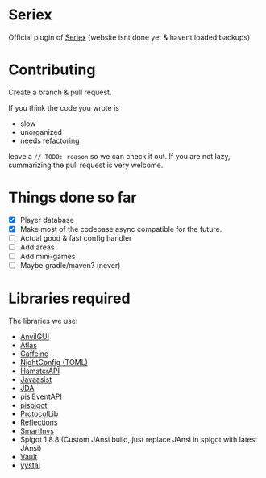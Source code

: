 # Seriex
  Official plugin of [Seriex] (website isnt done yet & havent loaded backups)
  
  
  # Contributing
  Create a branch & pull request.
  
  If you think the code you wrote is
    
  + slow
  + unorganized
  + needs refactoring
    
  leave a `// TODO: reason` so we can check it out.
  If you are not lazy, summarizing the pull request is very welcome.

  
  # Things done so far
   - [x] Player database
   - [x] Make most of the codebase async compatible for the future.
   - [ ] Actual good & fast config handler
   - [ ] Add areas
   - [ ] Add mini-games
   - [ ] Maybe gradle/maven? (never)
    
   # Libraries required
   The libraries we use:
   + [AnvilGUI]
   + [Atlas] 
   + [Caffeine]
   + [NightConfig (TOML)]
   + [HamsterAPI]
   + [Javaasist]
   + [JDA]
   + [pisiEventAPI]
   + [pispigot]
   + [ProtocolLib]
   + [Reflections]
   + [SmartInvs]
   + Spigot 1.8.8 (Custom JAnsi build, just replace JAnsi in spigot with latest JAnsi)
   + [Vault]
   + [yystal]



[AnvilGUI]: https://github.com/WesJD/AnvilGUI
[Atlas]: https://github.com/funkemunky/Atlas
[Caffeine]: https://github.com/ben-manes/caffeine
[NightConfig (TOML)]: https://github.com/TheElectronWill/Night-Config
[HamsterAPI]: https://github.com/2lstudios-mc/HamsterAPI
[Javaasist]: https://github.com/jboss-javassist/javassist
[JDA]: https://github.com/DV8FromTheWorld/JDA

[pispigot]: https://github.com/united-meows/pispigot
[pisiEventAPI]: https://github.com/slowcheet4h/pisiEventAPI
[ProtocolLib]: https://github.com/dmulloy2/ProtocolLib
[Reflections]: https://github.com/ronmamo/reflections
[SmartInvs]: https://github.com/MinusKube/SmartInvs

[Vault]: https://github.com/MilkBowl/Vault
[yystal]: https://github.com/united-meows/yystal

[Seriex]: https://seriex.software

[Multiverse-Core]: https://github.com/Multiverse/Multiverse-Core
[violentcat]: https://github.com/united-meows/violentcat




